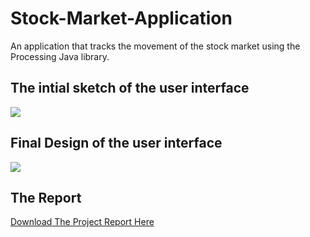# Stock-Market-Application
An application that tracks the movement of the stock market using the Processing Java library.

## The intial sketch of the user interface
<img src="https://i.imgur.com/MFNPSHq.png" />

## Final Design of the user interface

<img src="https://i.imgur.com/i2VPTtL.png" />

## The Report

<a href="https://drive.google.com/file/d/1e9KSQZEK8DHtBcq90G9EjcsXyAHblsS9/view?usp=sharing">Download The Project Report Here<a/>
